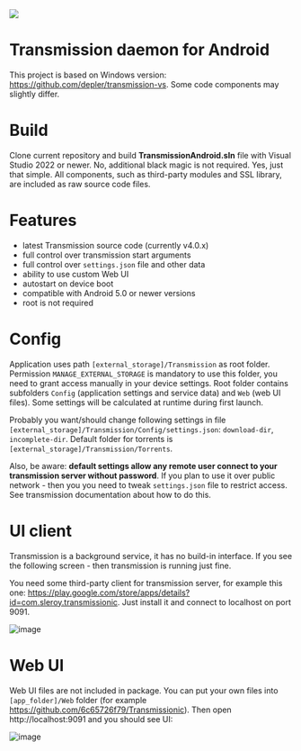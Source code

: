 <a href="https://apt.izzysoft.de/fdroid/api/v1/shield/com.depler.transmission">
<img src="https://img.shields.io/endpoint?url=https://apt.izzysoft.de/fdroid/api/v1/shield/com.depler.transmission" />
</a>

# Transmission daemon for Android

This project is based on Windows version: https://github.com/depler/transmission-vs. Some code components may slightly differ.

# Build
Clone current repository and build **TransmissionAndroid.sln** file with Visual Studio 2022 or newer. No, additional black magic is not required. Yes, just that simple. All components, such as third-party modules and SSL library, are included as raw source code files.

# Features
- latest Transmission source code (currently v4.0.x)
- full control over transmission start arguments
- full control over `settings.json` file and other data
- ability to use custom Web UI
- autostart on device boot
- compatible with Android 5.0 or newer versions
- root is not required

# Config
Application uses path `[external_storage]/Transmission` as root folder. Permission `MANAGE_EXTERNAL_STORAGE` is mandatory to use this folder, you need to grant access manually in your device settings. Root folder contains subfolders `Config` (application settings and service data) and `Web` (web UI files). Some settings will be calculated at runtime during first launch. 

Probably you want/should change following settings in file `[external_storage]/Transmission/Config/settings.json`: `download-dir`, `incomplete-dir`. Default folder for torrents is `[external_storage]/Transmission/Torrents`. 

Also, be aware: **default settings allow any remote user connect to your transmission server without password**. If you plan to use it over public network - then you you need to tweak `settings.json` file to restrict access. See transmission documentation about how to do this.

# UI client
Transmission is a background service, it has no build-in interface. If you see the following screen - then transmission is running just fine.

You need some third-party client for transmission server, for example this one: https://play.google.com/store/apps/details?id=com.sleroy.transmissionic. Just install it and connect to localhost on port 9091. 

![image](https://user-images.githubusercontent.com/13541699/218250684-718abf37-fba2-4921-88d9-92457d6fb993.png)


# Web UI
Web UI files are not included in package. You can put your own files into `[app_folder]/Web` folder (for example https://github.com/6c65726f79/Transmissionic). Then open http://localhost:9091 and you should see UI:

![image](https://user-images.githubusercontent.com/13541699/217871490-69514a56-fe53-4095-89db-8c1aba49f1d3.png)


